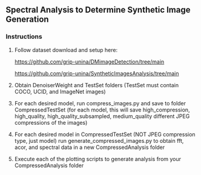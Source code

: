 ## Spectral Analysis to Determine Synthetic Image Generation

### Instructions

1. Follow dataset download and setup here:

   https://github.com/grip-unina/DMimageDetection/tree/main

   https://github.com/grip-unina/SyntheticImagesAnalysis/tree/main
2. Obtain DenoiserWeight and TestSet folders (TestSet must contain COCO, UCID, and ImageNet images)
3. For each desired model, run compress_images.py and save to folder CompressedTestSet (for each model, this will save high_compression, high_quality, high_quality_subsampled, medium_quality different JPEG compressions of the images)
4. For each desired model in CompressedTestSet (NOT JPEG compression type, just model) run generate_compressed_images.py to obtain fft, acor, and spectral data in a new CompressedAnalysis folder
5. Execute each of the plotting scripts to generate analysis from your CompressedAnalysis folder
